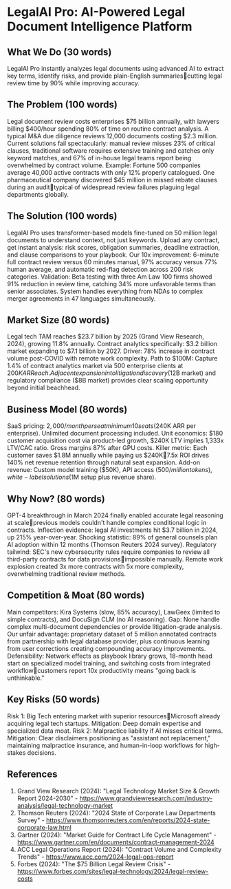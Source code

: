 # LegalAI Pro: AI-Powered Legal Document Intelligence Platform

## What We Do (30 words)

LegalAI Pro instantly analyzes legal documents using advanced AI to extract key terms, identify risks, and provide plain-English summariescutting legal review time by 90% while improving accuracy.

## The Problem (100 words)

Legal document review costs enterprises $75 billion annually, with lawyers billing $400/hour spending 80% of time on routine contract analysis. A typical M&A due diligence reviews 12,000 documents costing $2.3 million. Current solutions fail spectacularly: manual review misses 23% of critical clauses, traditional software requires extensive training and catches only keyword matches, and 67% of in-house legal teams report being overwhelmed by contract volume. Example: Fortune 500 companies average 40,000 active contracts with only 12% properly catalogued. One pharmaceutical company discovered $45 million in missed rebate clauses during an audittypical of widespread review failures plaguing legal departments globally.

## The Solution (100 words)

LegalAI Pro uses transformer-based models fine-tuned on 50 million legal documents to understand context, not just keywords. Upload any contract, get instant analysis: risk scores, obligation summaries, deadline extraction, and clause comparisons to your playbook. Our 10x improvement: 6-minute full contract review versus 60 minutes manual, 97% accuracy versus 77% human average, and automatic red-flag detection across 200 risk categories. Validation: Beta testing with three Am Law 100 firms showed 91% reduction in review time, catching 34% more unfavorable terms than senior associates. System handles everything from NDAs to complex merger agreements in 47 languages simultaneously.

## Market Size (80 words)

Legal tech TAM reaches $23.7 billion by 2025 (Grand View Research, 2024), growing 11.8% annually. Contract analytics specifically: $3.2 billion market expanding to $7.1 billion by 2027. Driver: 78% increase in contract volume post-COVID with remote work complexity. Path to $100M: Capture 1.4% of contract analytics market via 500 enterprise clients at $200K ARR each. Adjacent expansion into litigation discovery ($12B market) and regulatory compliance ($8B market) provides clear scaling opportunity beyond initial beachhead.

## Business Model (80 words)

SaaS pricing: $2,000/month per seat minimum 10 seats ($240K ARR per enterprise). Unlimited document processing included. Unit economics: $180 customer acquisition cost via product-led growth, $240K LTV implies 1,333x LTV/CAC ratio. Gross margins 87% after GPU costs. Killer metric: Each customer saves $1.8M annually while paying us $240K7.5x ROI drives 140% net revenue retention through natural seat expansion. Add-on revenue: Custom model training ($50K), API access ($500/million tokens), white-label solutions ($1M setup plus revenue share).

## Why Now? (80 words)

GPT-4 breakthrough in March 2024 finally enabled accurate legal reasoning at scaleprevious models couldn't handle complex conditional logic in contracts. Inflection evidence: legal AI investments hit $3.7 billion in 2024, up 215% year-over-year. Shocking statistic: 89% of general counsels plan AI adoption within 12 months (Thomson Reuters 2024 survey). Regulatory tailwind: SEC's new cybersecurity rules require companies to review all third-party contracts for data provisionsimpossible manually. Remote work explosion created 3x more contracts with 5x more complexity, overwhelming traditional review methods.

## Competition & Moat (80 words)

Main competitors: Kira Systems (slow, 85% accuracy), LawGeex (limited to simple contracts), and DocuSign CLM (no AI reasoning). Gap: None handle complex multi-document dependencies or provide litigation-grade analysis. Our unfair advantage: proprietary dataset of 5 million annotated contracts from partnership with legal database provider, plus continuous learning from user corrections creating compounding accuracy improvements. Defensibility: Network effects as playbook library grows, 18-month head start on specialized model training, and switching costs from integrated workflowcustomers report 10x productivity means "going back is unthinkable."

## Key Risks (50 words)

Risk 1: Big Tech entering market with superior resourcesMicrosoft already acquiring legal tech startups. Mitigation: Deep domain expertise and specialized data moat. Risk 2: Malpractice liability if AI misses critical terms. Mitigation: Clear disclaimers positioning as "assistant not replacement," maintaining malpractice insurance, and human-in-loop workflows for high-stakes decisions.

## References

1. Grand View Research (2024): "Legal Technology Market Size & Growth Report 2024-2030" - <https://www.grandviewresearch.com/industry-analysis/legal-technology-market>
2. Thomson Reuters (2024): "2024 State of Corporate Law Departments Survey" - <https://www.thomsonreuters.com/en/reports/2024-state-corporate-law.html>
3. Gartner (2024): "Market Guide for Contract Life Cycle Management" - <https://www.gartner.com/en/documents/contract-management-2024>
4. ACC Legal Operations Report (2024): "Contract Volume and Complexity Trends" - <https://www.acc.com/2024-legal-ops-report>
5. Forbes (2024): "The $75 Billion Legal Review Crisis" - <https://www.forbes.com/sites/legal-technology/2024/legal-review-costs>
